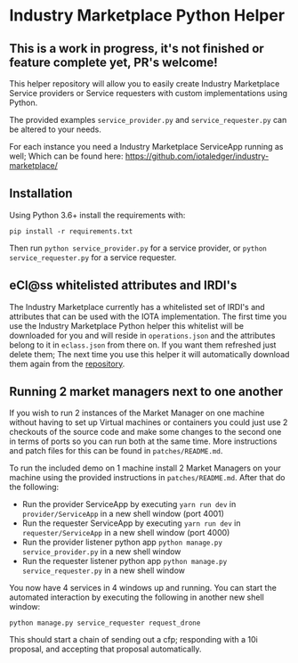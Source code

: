 # Industry Marketplace Python Helper

## This is a work in progress, it's not finished or feature complete yet, PR's welcome!

This helper repository will allow you to easily create Industry Marketplace
Service providers or Service requesters with custom implementations using Python.

The provided examples `service_provider.py` and `service_requester.py` can be 
altered to your needs.

For each instance you need a Industry Marketplace ServiceApp running as well;
Which can be found here: https://github.com/iotaledger/industry-marketplace/

## Installation

Using Python 3.6+ install the requirements with:

`pip install -r requirements.txt`

Then run `python service_provider.py` for a service provider, or
`python service_requester.py` for a service requester.

## eCl@ss whitelisted attributes and IRDI's

The Industry Marketplace currently has a whitelisted set of IRDI's and attributes that can 
be used with the IOTA implementation. The first time you use the Industry Marketplace Python
helper this whitelist will be downloaded for you and will reside in `operations.json` and the
attributes belong to it in `eclass.json` from there on. 
If you want them refreshed just delete them; The next time you use this helper it will automatically
download them again from the [repository](https://github.com/iotaledger/industry_4.0_language).


## Running 2 market managers next to one another

If you wish to run 2 instances of the Market Manager on one machine without having to set up
Virtual machines or containers you could just use 2 checkouts of the source code and make some
changes to the second one in terms of ports so you can run both at the same time. More instructions
and patch files for this can be found in `patches/README.md`.

To run the included demo on 1 machine install 2 Market Managers on your machine 
using the provided instructions in `patches/README.md`. After that do the following:


- Run the provider ServiceApp by executing `yarn run dev` in `provider/ServiceApp` in a new shell window (port 4001)
- Run the requester ServiceApp by executing `yarn run dev` in `requester/ServiceApp` in a new shell window (port 4000)
- Run the provider listener python app `python manage.py service_provider.py` in a new shell window
- Run the requester listener python app `python manage.py service_requester.py` in a new shell window

You now have 4 services in 4 windows up and running.
You can start the automated interaction by executing the following in another new shell window:

`python manage.py service_requester request_drone`

This should start a chain of sending out a cfp; responding with a 10i proposal, and accepting that proposal automatically.
